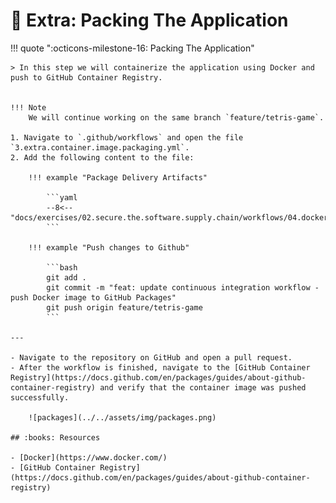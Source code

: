 # :test_tube: Extra: Packing The Application

!!! quote ":octicons-milestone-16: Packing The Application"

    > In this step we will containerize the application using Docker and push to GitHub Container Registry.


    !!! Note
        We will continue working on the same branch `feature/tetris-game`.

    1. Navigate to `.github/workflows` and open the file `3.extra.container.image.packaging.yml`.
    2. Add the following content to the file:

        !!! example "Package Delivery Artifacts"

            ```yaml
            --8<-- "docs/exercises/02.secure.the.software.supply.chain/workflows/04.docker.yml"
            ```

        !!! example "Push changes to Github"

            ```bash
            git add .
            git commit -m "feat: update continuous integration workflow - push Docker image to GitHub Packages"
            git push origin feature/tetris-game
            ```

    ---

    - Navigate to the repository on GitHub and open a pull request.
    - After the workflow is finished, navigate to the [GitHub Container Registry](https://docs.github.com/en/packages/guides/about-github-container-registry) and verify that the container image was pushed successfully.

        ![packages](../../assets/img/packages.png)

    ## :books: Resources

    - [Docker](https://www.docker.com/)
    - [GitHub Container Registry](https://docs.github.com/en/packages/guides/about-github-container-registry)
